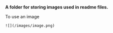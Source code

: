 **A folder for storing images used in readme files.**

To use an image

```
![](/images/image.png)
```
